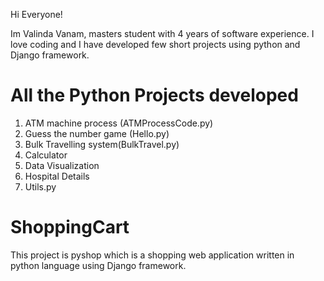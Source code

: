 Hi Everyone!

Im Valinda Vanam, masters student with 4 years of software experience. I love coding and I have developed few short projects using python and Django framework.
# All the Python Projects developed
1. ATM machine process (ATMProcessCode.py)
2. Guess the number game (Hello.py)
3. Bulk Travelling system(BulkTravel.py)
4. Calculator
5. Data Visualization
6. Hospital Details
7. Utils.py


# ShoppingCart
This project is pyshop which is a shopping web application written in python language using Django framework.
